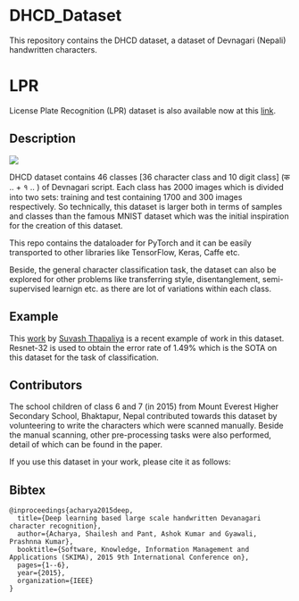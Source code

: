 # DHCD_Dataset
This repository contains the DHCD dataset, a dataset of Devnagari (Nepali) handwritten characters.

# LPR
License Plate Recognition (LPR) dataset is also available now at this [link](https://github.com/Prasanna1991/LPR).

## Description

![](https://github.com/Prasanna1991/DHCD_Dataset/blob/master/sample/sample.png?raw=true)

DHCD dataset contains 46 classes [36 character class and 10 digit class] (क .. +  १ .. ) of Devnagari script. Each class
has 2000 images which is divided into two sets: training and test containing 1700 and 300 images respectively. So technically, this dataset is larger both in terms of samples and classes than the famous MNIST dataset which was the initial inspiration for the creation of this dataset. 

This repo contains the dataloader for PyTorch and it can be easily transported to other libraries like TensorFlow, Keras, Caffe etc. 

Beside, the general character classification task, the dataset can also be explored for other problems like transferring style, disentanglement, semi-supervised learnign etc. as there are lot of variations within each class. 

## Example
This [work](https://gist.github.com/suvash/d9fe3aa8d570d42ab65175a057d402a4) by [Suvash Thapaliya](https://twitter.com/suvash) is a recent example of work in this dataset. Resnet-32 is used to obtain the error rate of 1.49% which is the SOTA on this dataset for the task of classification. 


## Contributors
The school children of class 6 and 7 (in 2015) from Mount Everest Higher Secondary School, Bhaktapur, Nepal contributed towards this dataset by
volunteering to write the characters which were scanned manually. Beside the manual scanning, other pre-processing tasks were 
also performed, detail of which can be found in the paper. 

If you use this dataset in your work, please cite it as follows:

## Bibtex
```
@inproceedings{acharya2015deep,
  title={Deep learning based large scale handwritten Devanagari character recognition},
  author={Acharya, Shailesh and Pant, Ashok Kumar and Gyawali, Prashnna Kumar},
  booktitle={Software, Knowledge, Information Management and Applications (SKIMA), 2015 9th International Conference on},
  pages={1--6},
  year={2015},
  organization={IEEE}
}
```
